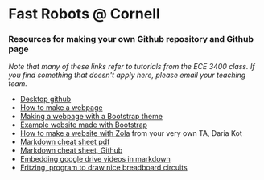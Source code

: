 # Fast Robots @ Cornell

### Resources for making your own Github repository and Github page

*Note that many of these links refer to tutorials from the ECE 3400 class. If you find something that doesn't apply here, please email your teaching team.*

* [Desktop github](https://desktop.github.com/)
* [How to make a webpage](https://cei-lab.github.io/ece3400-2017/tutorials/webpages/webpages.html)
* [Making a webpage with a Bootstrap theme](https://cei-lab.github.io/ece3400-2017/tutorials/Bootstrap/bootstrap.html)
* [Example website made with Bootstrap](https://danielkim802.github.io/)
* [How to make a website with Zola](./Zola.pdf) from your very own TA, Daria Kot
* [Markdown cheat sheet pdf](https://github.com/hnsreeny/markdown/blob/master/markdown-cheatsheet-online.pdf)
* [Markdown cheat sheet, Github](https://github.com/adam-p/markdown-here/wiki/Markdown-Cheatsheet)
* [Embedding google drive videos in markdown](https://ardalis.com/how-to-embed-youtube-video-in-github-readme-markdown/)
* [Fritzing, program to draw nice breadboard circuits](http://fritzing.org/download/?donation=0)

